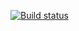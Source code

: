 [![Build status](https://ci.appveyor.com/api/projects/status/0cdsv602jryewg9i?svg=true)](https://ci.appveyor.com/project/Alexandra-Matyukhina/carddeliveryorder)